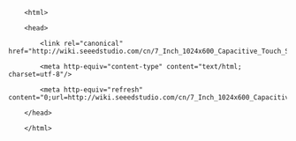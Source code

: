 <!DOCTYPE html>
        <html>
        <head>
            <link rel="canonical" href="http://wiki.seeedstudio.com/cn/7_Inch_1024x600_Capacitive_Touch_Screen_DIY_Kit/"/>
            <meta http-equiv="content-type" content="text/html; charset=utf-8"/>
            <meta http-equiv="refresh" content="0;url=http://wiki.seeedstudio.com/cn/7_Inch_1024x600_Capacitive_Touch_Screen_DIY_Kit/"/>
        </head>
        </html>